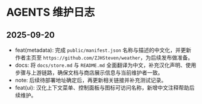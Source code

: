 # AGENTS 维护日志

## 2025-09-20
- feat(metadata): 完成 `public/manifest.json` 名称与描述的中文化，并更新作者主页至 `https://github.com/ZJHSteven/weather`，为后续发布做准备。
- docs: 将 `docs/store.md` 与 `README.md` 全面翻译为中文，补充汉化声明、使用步骤与上游链路，确保文档与商店展示信息与当前维护者一致。
- note: 后续待部署地址确定后，再更新相关链接并补充测试记录。
- feat(ui): 汉化上下文菜单、控制面板与图标可访问名称，新增中文注释帮助后续维护。
